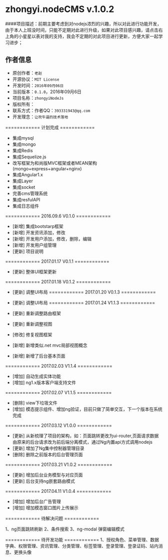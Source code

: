 # zhongyi.nodeCMS v.1.0.2
####项目描述：前期主要考虑到对nodejs浓烈的兴趣，所以对此进行功能开发，由于本人上班没时间，只能不定期对此进行升级，如果对此项目感兴趣，请点击右上角的小星星以表对我的支持，我会不定期的对此项目进行更新，方便大家一起学习进步；
 

## 作者信息 

- 原创作者：`老赵` 
- 开源协议：`MIT License`
- 开发时间：`2016年09月06日`
- 当前版本：`0.1.0`，2016年09月6日
- 项目名称：`zhongyiNodeJs`
- 版权所有：
- 联系方式：作者QQ：`393331943@qq.com`
- 开发理念：`让吹牛逼的技术落地`  

============ 计划完成 ============

- 集成mysql
- 集成mongo
- 集成Redis
- 集成Sequelize.js
- 改写框架为和尚版MVC框架或者MEAN架构(mongo+express+angular+nginx)
- 集成Angular1.x
- 集成Layer
- 集成socket
- 完善cms管理系统
- 集成resfulAPI
- 集成日志组件

============ 2016.09.6 V0.1.0 ============

- [新增] 集成bootstarp框架
- [新增] 开发资讯添加，修改
- [新增] 开发用户添加，修改，删除，编辑
- [新增] 开发用户组管理
- [更新] 项目说明

============ 2017.01.17 V0.1.1 ============

- [更新] 整体UI框架更新

============ 2017.01.18 V0.1.2 ============

- [更新] 调整UI布局
============ 2017.01.20 V0.1.3 ============

- [更新] 调整UI布局
============ 2017.01.24 V1.1.3 ============

- [更新] 重新调整路由框架
- [更新] 重新调整视图
- [修改] 修复视图框架
- [新增] 新增类似.net mvc局部视图概念
- [新增] 新增了后台基本页面 

============ 2017.02.03 V1.1.4 ============

- [增加] 自动生成实体功能
- [增加] ng1.x版本客户端支持文件

============ 2017.02.07 V1.1.5 ============

- [删除] view下垃圾文件
- [增加] 模态提示组件、增加ng验证，目前只做了简单交互，下一个版本在系统完成

============ 2017.03.12 V1.0.0 ============

- [更新] 从新梳理了项目的架构，如：页面跳转更改为ui-router,页面请求数据由原来的后台请求改为前后端分离模式，通过Ng内置api方式调用nodejs 
- [更新] 增加了Ng集中控制器管理目录
- [删除] 删除之前版本的后台管理页面

============ 2017.03.21 V1.0.2 ============

- [更新] 增加后台业务模型与对应页面
- [更新] 后台支持ng嵌套路由模式

============ 2017.04.11 V1.0.4 ============

- [增加] 增加后台广告管理
- [增加] 增加模态窗口图片上传展示

============ 待解决问题 ============

1、ng页面跳转刷新
2、条件搜索
3、ng-modal 弹窗编辑模式

============ 待开发功能 ============
1、授权角色、菜单管理、数据字典、权限管理、资讯管理、分类管理、标签管理、登录管理、登录证码、站内消息、更换头像
 

 